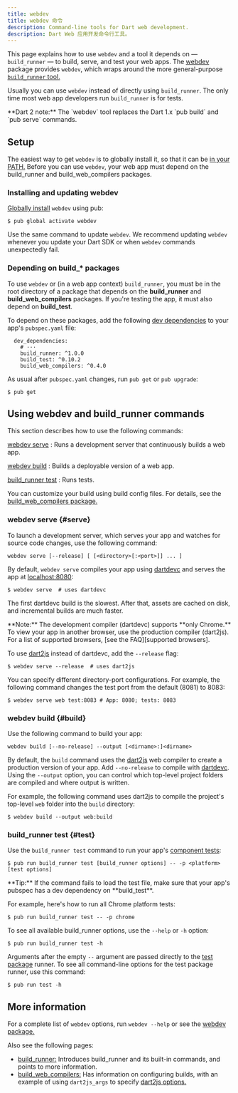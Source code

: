 ```yaml
---
title: webdev
title: webdev 命令
description: Command-line tools for Dart web development.
description: Dart Web 应用开发命令行工具。
---
```

<!--?code-excerpt path-base="examples/ng/doc"?-->

This page explains how to use `webdev` and
a tool it depends on — `build_runner` —
to build, serve, and test your web apps.
The [webdev][] package provides `webdev`,
which wraps around the more general-purpose
[`build_runner` tool.][build_runner]

Usually you can use `webdev` instead of directly using `build_runner`.
The only time most web app developers run `build_runner` is for tests.

<aside class="alert alert-info" markdown="1">
  **Dart 2 note:**
  The `webdev` tool replaces the Dart 1.x `pub build` and `pub serve` commands.
</aside>

## Setup

The easiest way to get `webdev` is to globally install it,
so that it can be [in your PATH.][PATH]
Before you can use `webdev`,
your web app must depend on the
build_runner and build_web_compilers packages.


### Installing and updating webdev

[Globally install][] `webdev` using pub:

```terminal
$ pub global activate webdev
```

Use the same command to update `webdev`.
We recommend updating `webdev` whenever you update your Dart SDK
or when `webdev` commands unexpectedly fail.

[Globally install]: /tools/pub/cmd/pub-global


### Depending on build_* packages

To use `webdev` or (in a web app context) `build_runner`,
you must be in the root directory of a package that depends on 
the **build_runner** and **build_web_compilers** packages.
If you're testing the app,
it must also depend on **build_test**.

To depend on these packages,
add the following [dev dependencies][]
to your app's `pubspec.yaml` file:

<!--?code-excerpt "quickstart/pubspec.yaml (build dependencies)"?-->
```
  dev_dependencies:
    # ···
    build_runner: ^1.0.0
    build_test: ^0.10.2
    build_web_compilers: ^0.4.0
```

As usual after `pubspec.yaml` changes, run `pub get` or `pub upgrade`:

```terminal
$ pub get
```
## Using webdev and build_runner commands

This section describes how to use the following commands:

[webdev serve](#serve)
: Runs a development server that continuously builds a web app.

[webdev build](#build)
: Builds a deployable version of a web app.

[build_runner test](#test)
: Runs tests.

You can customize your build using build config files. For details, see
the [build_web_compilers package.][build_web_compilers]


### webdev serve {#serve}

To launch a development server, which serves your app and watches for source
code changes, use the following command:

```
webdev serve [--release] [ [<directory>[:<port>]] ... ]
```

By default, `webdev serve` compiles your app using [dartdevc][] and 
serves the app at [localhost:8080](localhost:8080):

```terminal
$ webdev serve  # uses dartdevc
```

The first dartdevc build is the slowest. After that, assets are cached on disk,
and incremental builds are much faster.

<aside class="alert alert-info" markdown="1">
  **Note:** The development compiler (dartdevc) supports **only Chrome.**
  To view your app in another browser,
  use the production compiler (dart2js).
  For a list of supported browsers, [see the FAQ][supported browsers].
</aside>

To use [dart2js][] instead of dartdevc, add the `--release` flag:

```terminal
$ webdev serve --release  # uses dart2js
```

You can specify different directory-port configurations. For example, the
following command changes the test port from the default (8081) to 8083:

```terminal
$ webdev serve web test:8083 # App: 8080; tests: 8083
```


### webdev build {#build}

Use the following command to build your app:

```
webdev build [--no-release] --output [<dirname>:]<dirname>
```

By default, the `build` command uses the [dart2js][] web compiler to create a
production version of your app. Add `--no-release` to compile with [dartdevc][].
Using the `--output` option, you can control which top-level project folders are
compiled and where output is written.

For example, the following command uses dart2js to compile the project's
top-level `web` folder into the `build` directory:

```terminal
$ webdev build --output web:build
```


### build_runner test {#test}

Use the `build_runner test` command to run your app's [component tests][]:

```
$ pub run build_runner test [build_runner options] -- -p <platform> [test options]
```

<aside class="alert alert-info" markdown="1">
  **Tip:**
  If the command fails to load the test file,
  make sure that your app's pubspec has a dev dependency on
  **build_test**.
</aside>

For example, here's how to run all Chrome platform tests:

```terminal
$ pub run build_runner test -- -p chrome
```

To see all available build_runner options, use the `--help` or `-h` option:

```terminal
$ pub run build_runner test -h
```

Arguments after the empty `--` argument
are passed directly to the [test package][] runner.
To see all command-line options for the test package runner,
use this command:

```terminal
$ pub run test -h
```


## More information

For a complete list of `webdev` options, run `webdev --help` or see the
[webdev package.][webdev]

Also see the following pages:

* [build_runner:][build_runner]
  Introduces build_runner and its built-in commands,
  and points to more information.
* [build_web_compilers:][build_web_compilers]
  Has information on configuring builds,
  with an example of using `dart2js_args` to specify
  [dart2js options.][]

[build_runner]: /tools/build_runner
[build_runner test]: #test
[build_web_compilers]: {{site.pub-pkg}}/build_web_compilers
[component tests]: {{site.angulardart}}/guide/testing/component
[dart2js]: /tools/dart2js
[dart2js options.]: /tools/dart2js#options
[dartdevc]: /tools/dartdevc
[dev dependencies]: /tools/pub/dependencies#dev-dependencies
[PATH]: /tools/pub/cmd/pub-global#running-a-script-from-your-path
[supported browsers]: /faq#q-what-browsers-do-you-support-as-javascript-compilation-targets
[test package]: {{site.pub-pkg}}/test
[webdev]: {{site.pub-pkg}}/webdev
